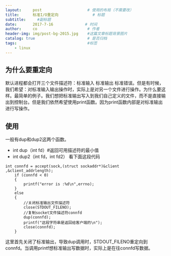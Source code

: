 ```yaml
---
layout:     post                    # 使用的布局（不需要改）
title:      标准I/O重定向               # 标题 
subtitle:     #副标题
date:       2017-7-16              # 时间
author:     co                      # 作者
header-img: img/post-bg-2015.jpg    #这篇文章标题背景图片
catalog: true                       # 是否归档
tags:                               #标签
    - linux
---
```


## 为什么要重定向
默认进程都会打开三个文件描述符：标准输入 标准输出 标准错误。但是有时候，我们希望：对标准输入输出操作时，实际上是对另一个文件进行操作。为什么要这样。最简单的例子。我们想把标准输出写入到我们自己定义的文件，而不是直接输出到控制台。但是我们依然希望使用print函数。因为print函数内部是对标准输出进行写操作。
## 使用
一般有dup和dup2这两个函数。
- int dup（int fd）#返回可用描述符的最小值
- int dup2（int fd，int fd2）
看下面这段代码

```
int connfd = accept(sock,(struct sockaddr*)&client ,&client_addrlength);
    if (connfd < 0)
    {
        printf("error is :%d\n",errno);
    }
    else
    {
        //关闭标准输出文件描述符
        close(STDOUT_FILENO);
        //复制socket文件描述符connfd
        dup(connfd);
        printf("这段字符串是返回给客户端的\n");
        close(connfd);
    }
```
这里首先关闭了标准输出，导致dup调用时，STDOUT_FILENO重定向到connfd。当调用printf想标准输出写数据时，实际上是在往connfd写数据。